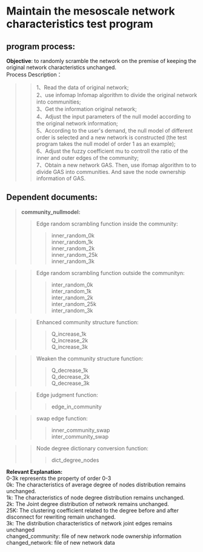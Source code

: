 # **Maintain the mesoscale network characteristics test program**  
## program process:  
**Objective**: to randomly scramble the network on the premise of keeping the original network characteristics unchanged.   
Process Description： 
>> 1、Read the data of original network;  
>> 2、use infomap Infomap algorithm to divide the original network into communities;      
>> 3、Get the information original network;   
>> 4、Adjust the input parameters of the null model according to the original network information;  
>> 5、According to the user's demand, the null model of different order is selected and a new network is constructed (the test program takes the null model of order 1 as an example);    
>> 6、Adjust the fuzzy coefficient mu to  controll the ratio of the inner and outer edges of the community;  
>> 7、Obtain a new network GAS. Then, use ifomap algorithm to to divide GAS into communities. And save the node ownership information of GAS.   
## Dependent documents: 
>**community_nullmodel:**
>>Edge random scrambling function inside the community:  
>>>inner_random_0k  
>>>inner_random_1k  
>>>inner_random_2k  
>>>inner_random_25k  
>>>inner_random_3k  

>>Edge random scrambling function outside the communityn:  
>>>inter_random_0k  
>>>inter_random_1k  
>>>inter_random_2k  
>>>inter_random_25k  
>>>inter_random_3k  

>>Enhanced community structure function:  
>>>Q_increase_1k  
>>>Q_increase_2k  
>>>Q_increase_3k  

>>Weaken the community structure function:  
>>>Q_decrease_1k  
>>>Q_decrease_2k  
>>>Q_decrease_3k  

>>Edge judgment function:  
>>>edge_in_community   

>>swap edge function:  
>>>inner_community_swap    
>>>inter_community_swap  

>>Node degree dictionary conversion function:  
>>>dict_degree_nodes  

**Relevant Explanation:**  
0-3k represents the property of order 0-3  
0k: The  characteristics of average degree of nodes distribution remains unchanged.  
1k: The characteristics of node degree distribution remains unchanged.   
2k: The Joint degree distribution of network remains unchanged.    
25K: The clustering coefficient related to the degree before and after disconnect for rewriting remain unchanged.  
3k: The distribution characteristics of network joint edges remains unchanged  
changed_community: file of new network node ownership information  
changed_network: file of new network data  
